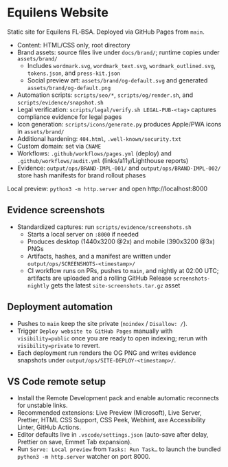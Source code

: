 # Equilens Website

Static site for Equilens FL‑BSA. Deployed via GitHub Pages from `main`.

- Content: HTML/CSS only, root directory
- Brand assets: source files live under `docs/brand/`; runtime copies under `assets/brand/`
  - Includes `wordmark.svg`, `wordmark_text.svg`, `wordmark_outlined.svg`, `tokens.json`, and `press-kit.json`
  - Social preview art: `assets/brand/og-default.svg` and generated `assets/brand/og-default.png`
- Automation scripts: `scripts/seo/*`, `scripts/og/render.sh`, and `scripts/evidence/snapshot.sh`
- Legal verification: `scripts/legal/verify.sh LEGAL-PUB-<tag>` captures compliance evidence for legal pages
- Icon generation: `scripts/icons/generate.py` produces Apple/PWA icons in `assets/brand/`
- Additional hardening: `404.html`, `.well-known/security.txt`
- Custom domain: set via `CNAME`
- Workflows: `.github/workflows/pages.yml` (deploy) and `.github/workflows/audit.yml` (links/a11y/Lighthouse reports)
- Evidence: `output/ops/BRAND-IMPL-001/` and `output/ops/BRAND-IMPL-002/` store hash manifests for brand rollout phases

Local preview: `python3 -m http.server` and open http://localhost:8000

## Evidence screenshots

- Standardized captures: run `scripts/evidence/screenshots.sh`
  - Starts a local server on `:8000` if needed
  - Produces desktop (1440x3200 @2x) and mobile (390x3200 @3x) PNGs
  - Artifacts, hashes, and a manifest are written under `output/ops/SCREENSHOTS-<timestamp>/`
  - CI workflow runs on PRs, pushes to `main`, and nightly at 02:00 UTC; artifacts are uploaded and a rolling GitHub Release `screenshots-nightly` gets the latest `site-screenshots.tar.gz` asset

## Deployment automation

- Pushes to `main` keep the site private (`noindex` / `Disallow: /`).
- Trigger `Deploy website to GitHub Pages` manually with `visibility=public` once you are ready to open indexing; rerun with `visibility=private` to revert.
- Each deployment run renders the OG PNG and writes evidence snapshots under `output/ops/SITE-DEPLOY-<timestamp>/`.

## VS Code remote setup

- Install the Remote Development pack and enable automatic reconnects for unstable links.
- Recommended extensions: Live Preview (Microsoft), Live Server, Prettier, HTML CSS Support, CSS Peek, Webhint, axe Accessibility Linter, GitHub Actions.
- Editor defaults live in `.vscode/settings.json` (auto-save after delay, Prettier on save, Emmet Tab expansion).
- Run `Serve: Local preview` from `Tasks: Run Task…` to launch the bundled `python3 -m http.server` watcher on port 8000.
